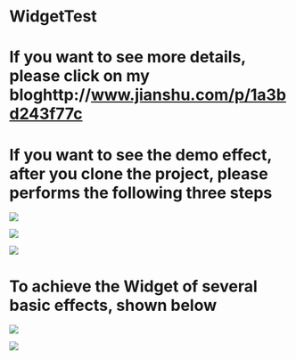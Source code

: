 # WidgetTest


# If you want to see more details, please click on my bloghttp://www.jianshu.com/p/1a3bd243f77c

#  If you want to see the demo effect, after you clone the project, please performs the following three steps


 ![](https://github.com/PengfeiWang666/WidgetTest/blob/master/WPFWidgetTest/Widget-today/guide0.png)


 ![](https://github.com/PengfeiWang666/WidgetTest/blob/master/WPFWidgetTest/Widget-today/guide1.png)



 ![](https://github.com/PengfeiWang666/WidgetTest/blob/master/WPFWidgetTest/Widget-today/guide2.png)


#  To achieve the Widget of several basic effects, shown below


 ![](https://github.com/PengfeiWang666/WidgetTest/blob/master/WPFWidgetTest/Widget-today/3DTouch.gif)
 
 
 
 ![](https://github.com/PengfeiWang666/WidgetTest/blob/master/WPFWidgetTest/Widget-today/demo.gif)
